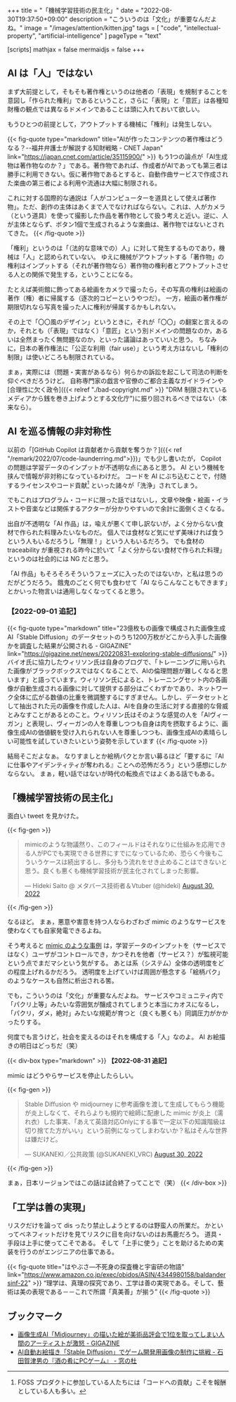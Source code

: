 +++
title = "「機械学習技術の民主化」"
date =  "2022-08-30T19:37:50+09:00"
description = "こういうのは「文化」が重要なんだよね。"
image = "/images/attention/kitten.jpg"
tags = [ "code", "intellectual-property", "artificial-intelligence" ]
pageType = "text"

[scripts]
  mathjax = false
  mermaidjs = false
+++

## AI は「人」ではない

まず大前提として，そもそも著作権というのは他者の「表現」を規制することを意図し「作られた権利」であるということ，さらに「表現」と「意匠」は各種知財権の観点では異なるドメインであることは頭に入れておいて欲しい。

もうひとつの前提として，アウトプットする機械に「権利」は発生しない。

{{< fig-quote type="markdown" title="AIが作ったコンテンツの著作権はどうなる？--福井弁護士が解説する知財戦略 - CNET Japan" link="https://japan.cnet.com/article/35115900/" >}}
もう1つの論点が「AI生成物は著作物なのか？」である。著作物であれば、作成者がAIであっても第三者は勝手に利用できない。仮に著作物であるとすると、自動作曲サービスで作成された楽曲の第三者による利用や流通は大幅に制限される。

これに対する国際的な通説は「人がコンピューターを道具として使えば著作物」。ただ、創作の主体はあくまで人でなければならない。これは、人がカメラ（という道具）を使って撮影した作品を著作物として扱う考えと近い。逆に、人が主体とならず、ボタン1個で生成されるような楽曲は、著作物ではないとされてきた。
{{< /fig-quote >}}

「権利」というのは「（法的な意味での）人」に対して発生するものであり，機械は「人」と認められていない。
ゆえに機械がアウトプットする「著作物」の権利はインプットする（それが著作物なら）著作物の権利者とアウトプットさせる人との関係で発生する，ということになる。

たとえば美術館に飾ってある絵画をカメラで撮ったら，その写真の権利は絵画の著作（権）者に帰属する（逐次的コピーというやつだ）。
一方，絵画の著作権が期限切れなら写真を撮った人に権利が帰属するかもしれない。

その上で「〇〇風のデザイン」というときに，それが「〇〇」の翻案と言えるのか，それとも（「表現」ではなく）「意匠」という別ドメインの問題なのか，あるいは全然まったく無問題なのか，といった議論はあっていいと思う。
ちなみに，日本の著作権法に「公正な利用（fair use）」という考え方はないし「権利の制限」は使いどころも制限されている。

まぁ，実際には（問題・実害があるなら）何らかの訴訟を起こして司法の判断を仰ぐべきだろうけど。
自称専門家の戯言や官僚のご都合主義なガイドラインや[合理性に欠く政令]({{< relref "./bad-copyright.md" >}} "DRM 制限されているメディアから銭を巻き上げようとする文化庁")に振り回されるべきではない（本来なら）。

## AI を巡る情報の非対称性

以前の「[GitHub Copilot は貢献者から貢献を奪うか？]({{< ref "/remark/2022/07/code-launderring.md">}})」でも少し書いたが， Copilot の問題は学習データのインプットが不透明な点にあると思う。
AI という機械を挟んで情報が非対称になっているわけだ。
コードを AI にぶち込むことで，付随するライセンスやコード貢献[^cont1] といった諸々が「洗浄」されてしまう。

[^cont1]: FOSS プロダクトに参加している人たちには「コードへの貢献」こそを報酬としている人も多い。

でもこれはプログラム・コードに限った話ではないし，文章や映像・絵画・イラストや音楽などは関係するアクターが分かりやすいので余計に面倒くさくなる。

出自が不透明な「AI 作品」は，喩えが悪くて申し訳ないが，よく分からない食材で作られた料理みたいなものだ。
個人では食材など気にせず美味ければ食うという人もいるだろうし「無理！」という人もいるだろう。
でも食材の traceability が重視される昨今に於いて「よく分からない食材で作られた料理」というのは社会的には NG だと思う。

「AI 作品」もそろそろそういうフェーズに入ったのではないか，と私は思うのだがどうだろう。
餓鬼のごとく何でも食わせて「AI ならこんなこともできます」とかいった物言いは通用しなくなってくると思う。

### 【2022-09-01 追記】

{{< fig-quote type="markdown" title="23億枚もの画像で構成された画像生成AI「Stable Diffusion」のデータセットのうち1200万枚がどこから入手した画像かを調査した結果が公開される - GIGAZINE" link="https://gigazine.net/news/20220831-exploring-stable-diffusions/" >}}
バイオ氏に協力したウィリソン氏は自身のブログで、「トレーニングに用いられた画像がブラックボックスではなくなることで、AIの倫理問題が難しくなると思います」と語っています。ウィリソン氏によると、トレーニングセット内の各画像が自動生成される画像に対して提供する部分はごくわずかであり、ネットワーク全体に広がる数値の比重を微調整するにすぎません。しかし、データセットとして抽出された元の画像を作成した人は、AIを自身の生活に対する直接的な脅威とみなすことがあるとのこと。ウィリソン氏はそのような感覚の人を「AIヴィーガン」と表現し、ヴィーガンの人を尊重しつつも自身は肉を摂取するように、画像生成AIの価値観を受け入れられない人を尊重しつつも、画像生成AIの素晴らしい可能性を試していきたいという姿勢を示しています
{{< /fig-quote >}}

結局そこだよなぁ。
なりすましとか絵柄パクとか言い募るほど「要するに『AIに仕事やアイデンティティが奪われる』ことへの恐怖だろう」という感想にしかならない。
まぁ，軽い話ではないが時代の転換点ではよくある話でもある。

## 「機械学習技術の民主化」

面白い tweet を見かけた。

{{< fig-gen >}}
<blockquote class="twitter-tweet"><p lang="ja" dir="ltr">mimicのような物議然り、このフィールドはそれなりに仕組みを応用できる人がPCでも実現できる世界にすでになっているため、恐らく今後もこういうケースは続出するし、多分もう流れをせき止めることはできないと思う。良くも悪くも機械学習技術が民主化されてしまった影響。</p>&mdash; Hideki Saito @ メタバース技術者＆Vtuber (@hideki) <a href="https://twitter.com/hideki/status/1564509002205052931?ref_src=twsrc%5Etfw">August 30, 2022</a></blockquote>
{{< /fig-gen >}}

なるほど。
まぁ，悪意や害意を持つ人ならわざわざ mimic のようなサービスを使わなくても自家発電できるよね。

そう考えると [mimic のような事例](https://kai-you.net/article/84595 "画風を学ぶAIイラストメーカー「mimic」が物議　他人の絵を学習させる悪用を懸念 - KAI-YOU.net") は，学習データのインプットを（サービスではなく）ユーザがコントロールでき，かつそれを他者（サービス？）が監視可能という点でまだマシという気がする。
あとは系（システム）全体の透明度をどの程度上げれるかだろう。
透明度を上げていけば周囲が懸念する「絵柄パク」のようなケースも自然に析出される筈。

でも，こういうのは「文化」が重要なんだよね。
サービスやコミュニティ内で「パクリ上等」みたいな雰囲気が醸成されてしまうと本当にカオスになるし，「パクリ，ダメ，絶対」みたいな規範が育つと（良くも悪くも）同調圧力がかかったりする。

何度でも言うけど，社会を変えるのはそれを構成する「人」なのよ。
AI お絵描きの明日はどっちだ（笑）

{{< div-box type="markdown" >}}
**【2022-08-31 追記】**

mimic はどうやらサービスを停止したらしい。

{{< fig-gen >}}
<blockquote class="twitter-tweet"><p lang="ja" dir="ltr">Stable Diffusion や midjourney に参考画像を渡して生成してもらう機能が炎上しなくて、それらよりも規約で絵師に配慮した mimic が炎上（濡れ衣）した事実、「あえて英語対応Onlyにする事で一定以下の知識階級は切り捨てた方がいい」という前例になってしまわないか？私はそんな世界は嫌だけど。</p>&mdash; SUKANEKI／公共政策 (@SUKANEKI_VRC) <a href="https://twitter.com/SUKANEKI_VRC/status/1564479607742803968?ref_src=twsrc%5Etfw">August 30, 2022</a></blockquote>
{{< /fig-gen >}}

まぁ，日本リージョンではこの話は試合終了ってことで（笑）
{{< /div-box >}}

## 「工学は善の実現」

リスクだけを論って dis ったり禁止しようとするのは野蛮人の所業だ。
かといってベネフィットだけを見てリスクに目を向けないのはお馬鹿だろう。
道具・手段は上手に使ってこそである。
そして「上手に使う」ことを助けるための実装を行うのがエンジニアの仕事である。

{{< fig-quote title="はやぶさ―不死身の探査機と宇宙研の物語" link="https://www.amazon.co.jp/exec/obidos/ASIN/4344980158/baldandersinf-22" >}}
<q>理学は、真理の探究であり、工学は善の実現である。そして、藝術は美の表現である－－これで所謂「真美善」が揃う</q>
{{< /fig-quote >}}

## ブックマーク

- [画像生成AI「Midjourney」の描いた絵が美術品評会で1位を取ってしまい人間のアーティストが激怒 - GIGAZINE](https://gigazine.net/news/20220901-midjourney-win-fine-arts-competition/)
- [AI自動お絵描き「Stable Diffusion」でゲーム開発用画像の制作に挑戦 - 石田賀津男の『酒の肴にPCゲーム』 - 窓の杜](https://forest.watch.impress.co.jp/docs/serial/sspcgame/1436345.html)
